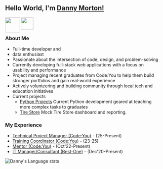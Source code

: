 ## Hello World, I'm [Danny Morton!](https://www.linkedin.com/in/dmorton714/) 

<a href="https://www.linkedin.com/in/dmorton714/">
  <img align="left" width="48px" src="https://img.icons8.com/?size=100&id=xuvGCOXi8Wyg&format=png&color=000000)" />
</a>
<a href="mailto:mailto:danny.morton714@gmail.com">
  <img align="left" width="40px" src="https://cdn.simpleicons.org/gmail" />
</a>
<br>
<br>

### About Me 
- Full-time developer and
- data enthusiast
- Passionate about the intersection of code, design, and problem-solving  
- Currently developing full-stack web applications with a focus on usability and performance  
- Project managing recent graduates from Code:You to help them build stronger portfolios and gain real-world experience 
- Actively volunteering and building community through local tech and education initiatives
- Current projects
  - [Python Projects](https://github.com/dmorton714/CY_post_grad_data) Current Python development geared at teaching more complex tasks to graduates
  - [Tire Store](https://github.com/dmorton714/vis) Mock Tire Store dashboard and reporting. 


### My Experience
- [Technical Project Manager (Code:You)](https://code-you.org/) - (25-Present)
- [Training Coordinator (Code:You)](https://code-you.org/) - (23-25)
- [Mentor (Code:You)](https://code-you.org/) - (Oct'22-Present)
- [IT Manager/Consultant (Best-One)](https://bestone.tires/) - (Dec'20-Present)

<!--![Aakash's github stats](https://github-readme-stats.vercel.app/api?username=dmorton714&show_icons=true&hide_border=true)&nbsp;&nbsp;-->
![Danny's Language stats](https://github-readme-stats-eight-theta.vercel.app/api/top-langs/?username=dmorton714&layout=compact&langs_count=8&hide_border=true)
<br />

